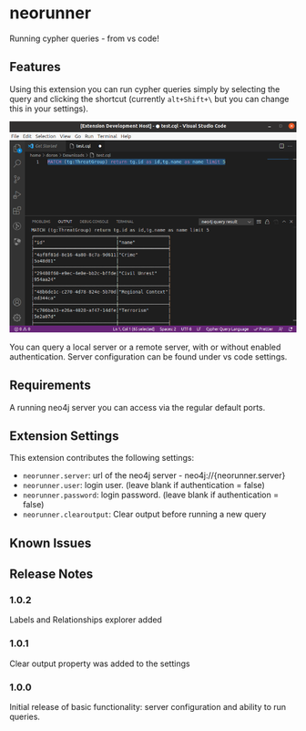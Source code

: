 # neorunner

Running cypher queries - from vs code!

## Features

Using this extension you can run cypher queries simply by selecting the query and clicking the shortcut (currently `alt+Shift+\` but you can change this in your settings).

![alt text](https://github.com/cxt9/neorunner/blob/main/resources/neorunner-screenshot-1.png?raw=true)

You can query a local server or a remote server, with or without enabled authentication. Server configuration can be found under vs code settings.

## Requirements

A running neo4j server you can access via the regular default ports.

## Extension Settings

This extension contributes the following settings:

- `neorunner.server`: url of the neo4j server - neo4j://{neorunner.server}
- `neorunner.user`: login user. (leave blank if authentication = false)
- `neorunner.password`: login password. (leave blank if authentication = false)
- `neorunner.clearoutput`: Clear output before running a new query

## Known Issues

## Release Notes

### 1.0.2

Labels and Relationships explorer added

### 1.0.1

Clear output property was added to the settings

### 1.0.0

Initial release of basic functionality: server configuration and ability to run queries.
